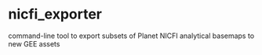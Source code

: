# nicfi_exporter
command-line tool to export subsets of Planet NICFI analytical basemaps to new GEE assets
